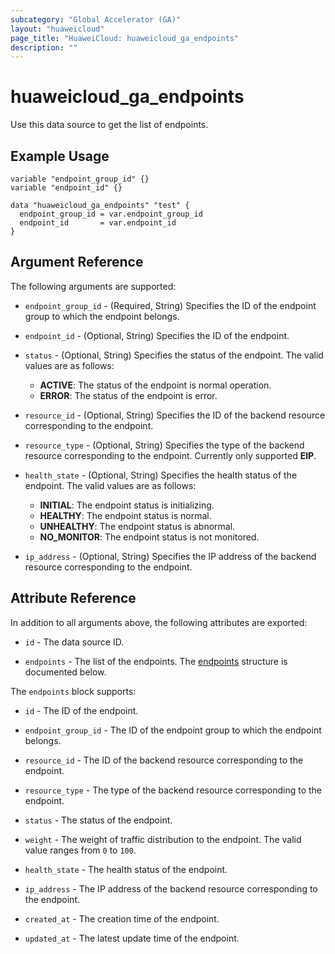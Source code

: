 ```yaml
---
subcategory: "Global Accelerator (GA)"
layout: "huaweicloud"
page_title: "HuaweiCloud: huaweicloud_ga_endpoints"
description: ""
---
```


# huaweicloud_ga_endpoints

Use this data source to get the list of endpoints.

## Example Usage

```hcl
variable "endpoint_group_id" {}
variable "endpoint_id" {}

data "huaweicloud_ga_endpoints" "test" {
  endpoint_group_id = var.endpoint_group_id
  endpoint_id       = var.endpoint_id
}
```

## Argument Reference

The following arguments are supported:

* `endpoint_group_id` - (Required, String) Specifies the ID of the endpoint group to which the endpoint belongs.

* `endpoint_id` - (Optional, String) Specifies the ID of the endpoint.

* `status` - (Optional, String) Specifies the status of the endpoint.
  The valid values are as follows:
  + **ACTIVE**: The status of the endpoint is normal operation.
  + **ERROR**: The status of the endpoint is error.

* `resource_id` - (Optional, String) Specifies the ID of the backend resource corresponding to the endpoint.

* `resource_type` - (Optional, String) Specifies the type of the backend resource corresponding to the endpoint.
  Currently only supported **EIP**.

* `health_state` - (Optional, String) Specifies the health status of the endpoint.
  The valid values are as follows:
  + **INITIAL**: The endpoint status is initializing.
  + **HEALTHY**: The endpoint status is normal.
  + **UNHEALTHY**: The endpoint status is abnormal.
  + **NO_MONITOR**: The endpoint status is not monitored.

* `ip_address` - (Optional, String) Specifies the IP address of the backend resource corresponding to the endpoint.

## Attribute Reference

In addition to all arguments above, the following attributes are exported:

* `id` - The data source ID.

* `endpoints` - The list of the endpoints.
  The [endpoints](#ga_endpoints) structure is documented below.

<a name="ga_endpoints"></a>
The `endpoints` block supports:

* `id` - The ID of the endpoint.

* `endpoint_group_id` - The ID of the endpoint group to which the endpoint belongs.

* `resource_id` - The ID of the backend resource corresponding to the endpoint.

* `resource_type` - The type of the backend resource corresponding to the endpoint.

* `status` - The status of the endpoint.

* `weight` - The weight of traffic distribution to the endpoint. The valid value ranges from `0` to `100`.

* `health_state` - The health status of the endpoint.

* `ip_address` - The IP address of the backend resource corresponding to the endpoint.

* `created_at` - The creation time of the endpoint.

* `updated_at` - The latest update time of the endpoint.
